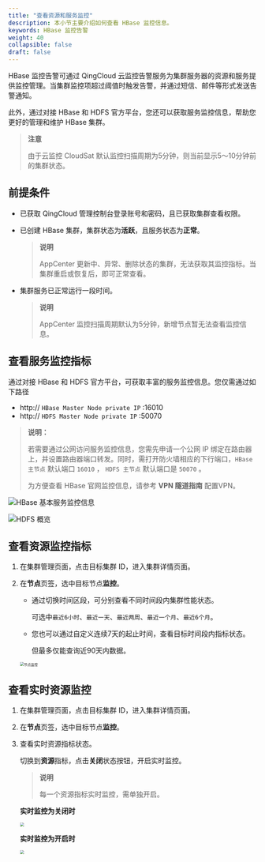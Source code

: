 ```yaml
---
title: "查看资源和服务监控"
description: 本小节主要介绍如何查看 HBase 监控信息。 
keywords: HBase 监控告警
weight: 40
collapsible: false
draft: false
---
```



HBase 监控告警可通过 QingCloud 云监控告警服务为集群服务器的资源和服务提供监控管理。当集群监控项超过阈值时触发告警，并通过短信、邮件等形式发送告警通知。

此外，通过对接 HBase 和 HDFS 官方平台，您还可以获取服务监控信息，帮助您更好的管理和维护 HBase 集群。

> **注意**
> 
> 由于云监控 CloudSat 默认监控扫描周期为5分钟，则当前显示5～10分钟前的集群状态。

## 前提条件

- 已获取 QingCloud 管理控制台登录账号和密码，且已获取集群查看权限。
- 已创建 HBase 集群，集群状态为**活跃**，且服务状态为**正常**。 
  
  > **说明**
  >
  > AppCenter 更新中、异常、删除状态的集群，无法获取其监控指标。当集群重启或恢复后，即可正常查看。
  
- 集群服务已正常运行一段时间。
  
  > **说明**
  >
  > AppCenter 监控扫描周期默认为5分钟，新增节点暂无法查看监控信息。

## 查看服务监控指标

通过对接 HBase 和 HDFS 官方平台，可获取丰富的服务监控信息。您仅需通过如下路径

- http:// `HBase Master Node private IP` :16010
- http:// `HDFS Master Node private IP` :50070

> **说明：**
> 
> 若需要通过公网访问服务监控信息，您需先申请一个公网 IP 绑定在路由器上，并设置路由器端口转发。同时，需打开防火墙相应的下行端口，`HBase 主节点` 默认端口 `16010` ， `HDFS 主节点` 默认端口是 `50070` 。
> 
> 为方便查看 HBase 官网监控信息，请参考 **VPN 隧道指南** 配置VPN。

![HBase 基本服务监控信息](../../../_images/hbase_monitor.png)

![HDFS 概览](../../../_images/hdfs.png)


## 查看资源监控指标

1. 在集群管理页面，点击目标集群 ID，进入集群详情页面。
2. 在**节点**页签，选中目标节点**监控**。

   - 通过切换时间区段，可分别查看不同时间段内集群性能状态。
     
     可选中`最近6小时`、`最近一天`、`最近两周`、`最近一个月`、`最近6个月`。
     
   - 您也可以通过自定义连续7天的起止时间，查看目标时间段内指标状态。
   
     但最多仅能查询近90天内数据。
   
   <img src="../../../_images/manual_node_monitor.png" alt="节点监控" style="zoom:50%;" />

## 查看实时资源监控

1. 在集群管理页面，点击目标集群 ID，进入集群详情页面。

2. 在**节点**页签，选中目标节点**监控**。
   
3. 查看实时资源指标状态。

   切换到**资源**指标，点击**关闭**状态按钮，开启实时监控。

   > **说明**
   >
   > 每一个资源指标实时监控，需单独开启。

   **实时监控为关闭时**

   <img src="../../../_images/manual_resource_monitor.png" style="zoom:50%;" />

   **实时监控为开启时**

   <img src="../../../_images/manual_resource_monitor_realtime.png" style="zoom:50%;" />
